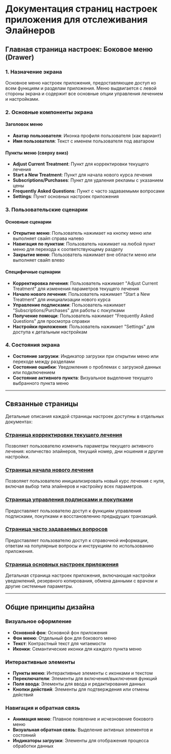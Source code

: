 # Документация страниц настроек приложения для отслеживания Элайнеров


## Главная страница настроек: Боковое меню (Drawer)

### 1. Назначение экрана
Основное меню настроек приложения, предоставляющее доступ ко всем функциям и разделам приложения. 
Меню выдвигается с левой стороны экрана и содержит все основные опции управления лечением и настройками.

### 2. Основные компоненты экрана

#### Заголовок меню
- **Аватар пользователя**: Иконка профиля пользователя (как вариант)
- **Имя пользователя**: Текст с именем пользователя под аватаром 

#### Пункты меню (сверху вниз)
- **Adjust Current Treatment**: Пункт для корректировки текущего лечения 
- **Start a New Treatment**: Пункт для начала нового курса лечения 
- **Subscriptions/Purchases**: Пункт для удаления рекламы с указанием цены
- **Frequently Asked Questions**: Пункт с часто задаваемыми вопросами
- **Settings**: Пункт основных настроек приложения

### 3. Пользовательские сценарии

#### Основные сценарии
- **Открытие меню**: Пользователь нажимает на кнопку меню или выполняет свайп справа налево
- **Навигация по пунктам**: Пользователь нажимает на любой пункт меню для перехода к соответствующему разделу
- **Закрытие меню**: Пользователь нажимает вне области меню или выполняет свайп влево

#### Специфичные сценарии
- **Корректировка лечения**: Пользователь нажимает "Adjust Current Treatment" для изменения параметров текущего лечения
- **Начало нового лечения**: Пользователь нажимает "Start a New Treatment" для инициализации нового курса
- **Управление подписками**: Пользователь нажимает "Subscriptions/Purchases" для работы с покупками
- **Получение помощи**: Пользователь нажимает "Frequently Asked Questions" для просмотра справки
- **Настройки приложения**: Пользователь нажимает "Settings" для доступа к детальным настройкам

### 4. Состояния экрана
- **Состояние загрузки**: Индикатор загрузки при открытии меню или переходе между разделами
- **Состояние ошибки**: Уведомления о проблемах с загрузкой данных или подключением
- **Состояние активного пункта**: Визуальное выделение текущего выбранного пункта меню

---

## Связанные страницы

Детальные описания каждой страницы настроек доступны в отдельных документах:

### [Страница корректировки текущего лечения](adjust_current_treatment_page.md)
Позволяет пользователю изменить параметры текущего активного лечения: количество элайнеров, текущий номер, дни ношения и другие настройки.

### [Страница начала нового лечения](../first_entry_settings.md)
Позволяет пользователю инициализировать новый курс лечения с нуля, включая выбор типа элайнеров и настройку всех параметров.

### [Страница управления подписками и покупками](subscriptions_purchases_page.md)
Предоставляет пользователю доступ к функциям управления подписками, покупками и восстановлению предыдущих транзакций.

### [Страница часто задаваемых вопросов](frequently_asked_questions_page.md)
Предоставляет пользователю доступ к справочной информации, ответам на популярные вопросы и инструкциям по использованию приложения.

### [Страница основных настроек приложения](main_settings_page.md)
Детальная страница настроек приложения, включающая настройки уведомлений, резервного копирования, обмена данными с врачом и другие системные параметры.

---

## Общие принципы дизайна

### Визуальное оформление
- **Основной фон**: Основной фон приложения
- **Фон меню**: Отдельный фон для бокового меню
- **Текст**: Контрастный текст для читаемости
- **Иконки**: Семантические иконки для каждого пункта меню

### Интерактивные элементы
- **Пункты меню**: Интерактивные элементы с иконками и текстом
- **Переключатели**: Элементы для включения/выключения функций
- **Поля ввода**: Элементы для ввода и редактирования данных
- **Кнопки действий**: Элементы для подтверждения или отмены действий

### Навигация и обратная связь
- **Анимация меню**: Плавное появление и исчезновение бокового меню
- **Визуальная обратная связь**: Выделение активных элементов и состояний
- **Индикаторы загрузки**: Элементы для отображения процесса обработки данных